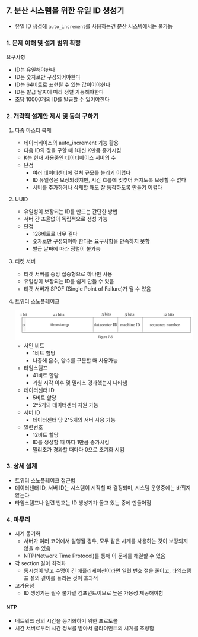 ## 7. 분산 시스템을 위한 유일 ID 생성기

- 유일 ID 생성에 `auto_increment`를 사용하는건 분산 시스템에서는 불가능

### 1. 문제 이해 및 설계 범위 확정

요구사항

- ID는 유일해야한다
- ID는 숫자로만 구성되어야한다
- ID는 64비트로 표현될 수 있는 값이어야한다
- ID는 발급 날짜에 따라 정렬 가능해야한다
- 초당 10000개의 ID를 발급할 수 있어야한다

### 2. 개략적 설계안 제시 및 동의 구하기

1. 다중 마스터 복제
   - 데이터베이스의 auto_increment 기능 활용
   - 다음 ID의 값을 구할 때 1대신 K만큼 증가시킴
   - K는 현재 사용중인 데이터베이스 서버의 수
   - 단점
     - 여러 데이터센터에 걸쳐 규모를 늘리기 어렵다
     - ID 유일성은 보장되겠지만, 시간 흐름에 맞추어 커지도록 보장할 수 없다
     - 서버를 추가하거나 삭제할 때도 잘 동작하도록 만들기 어렵다
2. UUID

   - 유일성이 보장되는 ID를 만드는 간단한 방법
   - 서버 간 조율없이 독립적으로 생성 가능
   - 단점
     - 128비트로 너무 길다
     - 숫자로만 구성되어야 한다는 요구사항을 만족하지 못함
     - 발급 날짜에 따라 정렬이 불가능

3. 티켓 서버

   - 티켓 서버를 중앙 집중형으로 하나만 사용
   - 유일성이 보장되는 ID를 쉽게 만들 수 있음
   - 티켓 서버가 SPOF (Single Point of Failure)가 될 수 있음

4. 트위터 스노플레이크

   <img src = '../../image/twitter-snowflake.png'>

   - 사인 비트
     - 1비트 할당
     - 나중에 음수, 양수를 구분할 때 사용가능
   - 타임스탬프
     - 41비트 할당
     - 기원 시각 이후 몇 밀리초 경과했는지 나타냄
   - 데이터센터 ID
     - 5비트 할당
     - 2^5개의 데이터센터 지원 가능
   - 서버 ID
     - 데이터센터 당 2^5개의 서버 사용 가능
   - 일련번호
     - 12비트 할당
     - ID를 생성할 때 마다 1만큼 증가시킴
     - 밀리초가 경과할 때마다 0으로 초기화 시킴

### 3. 상세 설계

- 트위터 스노플레이크 접근법
- 데이터센터 ID, 서버 ID는 시스템이 시작할 때 결정되며, 시스템 운영중에는 바뀌지 않는다
- 타임스탬프나 일련 번호는 ID 생성기가 돌고 있는 중에 만들어짐

### 4. 마무리

- 시계 동기화
  - 서버가 여러 코어에서 실행될 경우, 모두 같은 시계를 사용하는 것이 보장되지 않을 수 있음
  - NTP(Network Time Protocol)를 통해 이 문제를 해결할 수 있음
- 각 section 길이 최적화
  - 동시성이 낮고 수명이 긴 애플리케이션이라면 일련 번호 절을 줄이고, 타임스탬프 절의 길이를 늘리는 것이 효과적
- 고가용성
  - ID 생성기는 필수 불가결 컴포넌트이므로 높은 가용성 제공해야함

#### NTP

- 네트워크 상의 시간을 동기화하기 위한 프로토콜
- 시간 서버로부터 시간 정보를 받아서 클라이언트의 시계를 조정함
